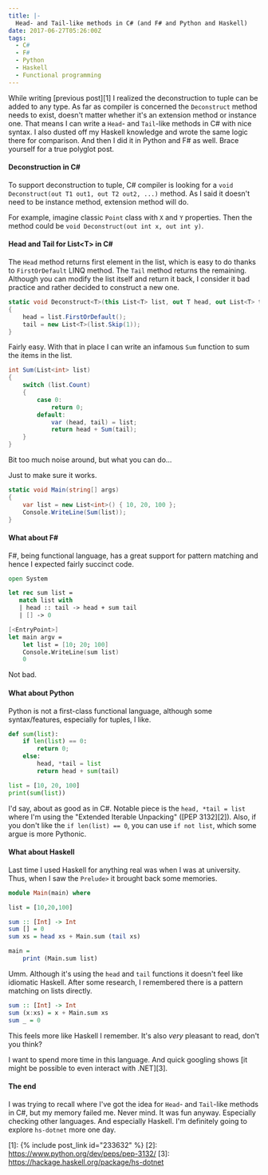 ```yaml
---
title: |-
  Head- and Tail-like methods in C# (and F# and Python and Haskell)
date: 2017-06-27T05:26:00Z
tags:
  - C#
  - F#
  - Python
  - Haskell
  - Functional programming
---
```

While writing [previous post][1] I realized the deconstruction to tuple can be added to any type. As far as compiler is concerned the `Deconstruct` method needs to exist, doesn't matter whether it's an extension method or instance one. That means I can write a `Head`- and `Tail`-like methods in C# with nice syntax. I also dusted off my Haskell knowledge and wrote the same logic there for comparison. And then I did it in Python and F# as well. Brace yourself for a true polyglot post.

<!-- excerpt -->

#### Deconstruction in C\#

To support deconstruction to tuple, C# compiler is looking for a `void Deconstruct(out T1 out1, out T2 out2, ...)` method. As I said it doesn't need to be instance method, extension method will do.

For example, imagine classic `Point` class with `X` and `Y` properties. Then the method could be `void Deconstruct(out int x, out int y)`.

#### Head and Tail for List\<T\> in C\#

The `Head` method returns first element in the list, which is easy to do thanks to `FirstOrDefault` LINQ method. The `Tail` method returns the remaining. Although you can modify the list itself and return it back, I consider it bad practice and rather decided to construct a new one.

```csharp
static void Deconstruct<T>(this List<T> list, out T head, out List<T> tail)
{
	head = list.FirstOrDefault();
	tail = new List<T>(list.Skip(1));
}
```

Fairly easy. With that in place I can write an infamous `Sum` function to sum the items in the list.

```csharp
int Sum(List<int> list)
{
	switch (list.Count)
	{
		case 0:
			return 0;
		default:
			var (head, tail) = list;
			return head + Sum(tail);
	}
}
```

Bit too much noise around, but what you can do...

Just to make sure it works.

```csharp
static void Main(string[] args)
{
	var list = new List<int>() { 10, 20, 100 };
	Console.WriteLine(Sum(list));
}
```

#### What about F\#

F#, being functional language, has a great support for pattern matching and hence I expected fairly succinct code.

```fsharp
open System

let rec sum list =
   match list with
   | head :: tail -> head + sum tail
   | [] -> 0

[<EntryPoint>]
let main argv = 
    let list = [10; 20; 100]
    Console.WriteLine(sum list)
    0
```

Not bad.

#### What about Python

Python is not a first-class functional language, although some syntax/features, especially for tuples, I like.

```python
def sum(list):
	if len(list) == 0:
		return 0;
	else:
		head, *tail = list	
		return head + sum(tail)

list = [10, 20, 100]
print(sum(list))
```

I'd say, about as good as in C#. Notable piece is the `head, *tail = list` where I'm using the "Extended Iterable Unpacking" ([PEP 3132][2]). Also, if you don't like the `if len(list) == 0`, you can use `if not list`, which some argue is more Pythonic.

#### What about Haskell

Last time I used Haskell for anything real was when I was at university. Thus, when I saw the `Prelude>` it brought back some memories. 

```haskell
module Main(main) where 

list = [10,20,100]

sum :: [Int] -> Int
sum [] = 0
sum xs = head xs + Main.sum (tail xs)

main =
	print (Main.sum list)
```

Umm. Although it's using the `head` and `tail` functions it doesn't feel like idiomatic Haskell. After some research, I remembered there is a pattern matching on lists directly.

```haskell
sum :: [Int] -> Int
sum (x:xs) = x + Main.sum xs
sum _ = 0
```
This feels more like Haskell I remember. It's also _very_ pleasant to read, don't you think?

I want to spend more time in this language. And quick googling shows [it might be possible to even interact with .NET][3].

#### The end

I was trying to recall where I've got the idea for `Head`- and `Tail`-like methods in C#, but my memory failed me. Never mind. It was fun anyway. Especially checking other languages. And especially Haskell. I'm definitely going to explore `hs-dotnet` more one day.

[1]: {% include post_link id="233632" %}
[2]: https://www.python.org/dev/peps/pep-3132/
[3]: https://hackage.haskell.org/package/hs-dotnet
